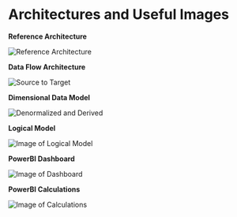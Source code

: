 # Architectures and Useful Images

**Reference Architecture**

![Reference Architecture](https://github.com/kunal333/E2ESynapseDemo/blob/main/images/MDW.png)

**Data Flow Architecture**

![Source to Target](https://github.com/kunal333/E2ESynapseDemo/blob/master/images/Source%20to%20Target.png)

**Dimensional Data Model**

![Denormalized and Derived](https://github.com/kunal333/E2ESynapseDemo/blob/master/images/DimsDerived.png)

**Logical Model**

![Image of Logical Model](https://github.com/kunal333/E2ESynapseDemo/blob/master/images/Logical%20Model.png)

**PowerBI Dashboard**

![Image of Dashboard](https://github.com/kunal333/E2ESynapseDemo/blob/master/images/Dashboard%20Image.png)

**PowerBI Calculations**

![Image of Calculations](https://github.com/kunal333/E2ESynapseDemo/blob/master/images/Calculations.png)

